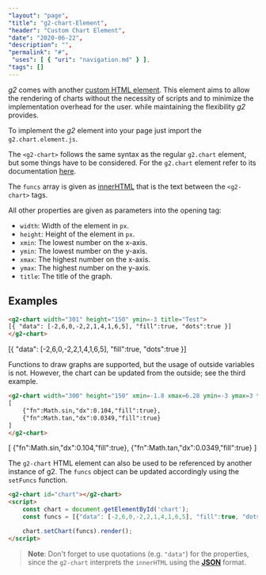 ```yaml
---
"layout": "page",
"title": "g2-chart-Element",
"header": "Custom Chart Element",
"date": "2020-06-22",
"description": "",
"permalink": "#",
 "uses": [ { "uri": "navigation.md" } ],
"tags": []
---
```


_g2_ comes with another [custom HTML element](https://developer.mozilla.org/en-US/docs/Web/Web_Components/Using_custom_elements).
This element aims to allow the rendering of charts without the necessity of scripts and to minimize the implementation overhead for the user.
while maintaining the flexibility _g2_ provides.

To implement the _g2_ element into your page just import the `g2.chart.element.js`.

The `<g2-chart>` follows the same syntax as the regular `g2.chart` element, but some things have to be considered.
For the `g2.chart` element refer to its documentation [here](./g2.chart.html).

The `funcs` array is given as [innerHTML](https://developer.mozilla.org/en-US/docs/Web/API/Element/innerHTML) that is the text between the `<g2-chart>` tags.

All other properties are given as parameters into the opening tag:

- `width`: Width of the element in `px`.
- `height`: Height of the element in `px`.
- `xmin`: The lowest number on the x-axis.
- `ymin`: The lowest number on the y-axis.
- `xmax`: The highest number on the x-axis.
- `ymax`: The highest number on the y-axis.
- `title`: The title of the graph.

## Examples

```html
<g2-chart width="301" height="150" ymin=-3 title="Test">
[{ "data": [-2,6,0,-2,2,1,4,1,6,5], "fill":true, "dots":true }]
</g2-chart>
```

<g2-chart width="301" height="150" ymin=-3 title="Test">
[{ "data": [-2,6,0,-2,2,1,4,1,6,5], "fill":true, "dots":true }]
</g2-chart>
<script src="https://cdn.jsdelivr.net/gh/goessner/g2/dist/g2.chart.html.js"></script>

Functions to draw graphs are supported, but the usage of outside variables is not.
However, the chart can be updated from the outside; see the third example.

```html
<g2-chart width="300" height="150" xmin=-1.8 xmax=6.28 ymin=-3 ymax=3 title="Test">
[
    {"fn":Math.sin,"dx":0.104,"fill":true},
    {"fn":Math.tan,"dx":0.0349,"fill":true}
]
</g2-chart>
```

<g2-chart width="300" height="150" xmin=-1.8 xmax=6.28 ymin=-3 ymax=3 title="Test">
[
    {"fn":Math.sin,"dx":0.104,"fill":true},
    {"fn":Math.tan,"dx":0.0349,"fill":true}
]
</g2-chart>

The `g2-chart` HTML element can also be used to be referenced by another instance of g2.
The `funcs` object can be updated accordingly using the `setFuncs` function.

```html
<g2-chart id="chart"></g2-chart>
<script>
    const chart = document.getElementById('chart');
    const funcs = [{"data": [-2,6,0,-2,2,1,4,1,6,5], "fill":true, "dots":true}]

    chart.setChart(funcs).render();
</script>
```

<g2-chart id="chart"></g2-chart>
<script>
    const chart = document.getElementById('chart');
    const funcs = [{"data": [-2,6,0,-2,2,1,4,1,6,5], "fill":true, "dots":true}]

    chart.setFuncs(funcs).render();
</script>

> **Note**: Don't forget to use quotations (e.g. `"data"`) for the properties,
> since the `g2-chart` interprets the `innerHTML` using the
> [**JSON**](https://developer.mozilla.org/en-US/docs/Web/JavaScript/Reference/Global_Objects/JSON)
> format.
